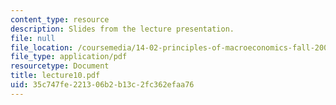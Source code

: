 ```yaml
---
content_type: resource
description: Slides from the lecture presentation.
file: null
file_location: /coursemedia/14-02-principles-of-macroeconomics-fall-2004/35c747fe221306b2b13c2fc362efaa76_lecture10.pdf
file_type: application/pdf
resourcetype: Document
title: lecture10.pdf
uid: 35c747fe-2213-06b2-b13c-2fc362efaa76
---
```

